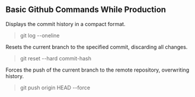 ## Basic Github Commands While Production

Displays the commit history in a compact format.
> git log --oneline

Resets the current branch to the specified commit, discarding all changes.
> git reset --hard commit-hash

Forces the push of the current branch to the remote repository, overwriting history.
> git push origin HEAD --force
